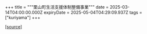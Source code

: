 +++
title = """栗山町生活支援体制整備事業"""
date = 2025-03-14T04:00:00.000Z
expiryDate = 2025-05-04T04:29:09.937Z
tags = ["kuriyama"]
+++


[[source]](https://www.town.kuriyama.hokkaido.jp/soshiki/43/30793.html)
